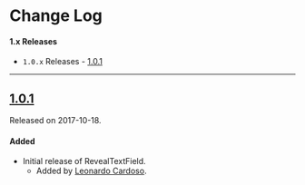 # Change Log

#### 1.x Releases
- `1.0.x` Releases - [1.0.1](#101)

---

## [1.0.1](https://github.com/LeonardoCardoso/RevealTextField/releases/tag/1.0.1)
Released on 2017-10-18.

#### Added
- Initial release of RevealTextField.
  - Added by [Leonardo Cardoso](https://github.com/LeonardoCardoso).
